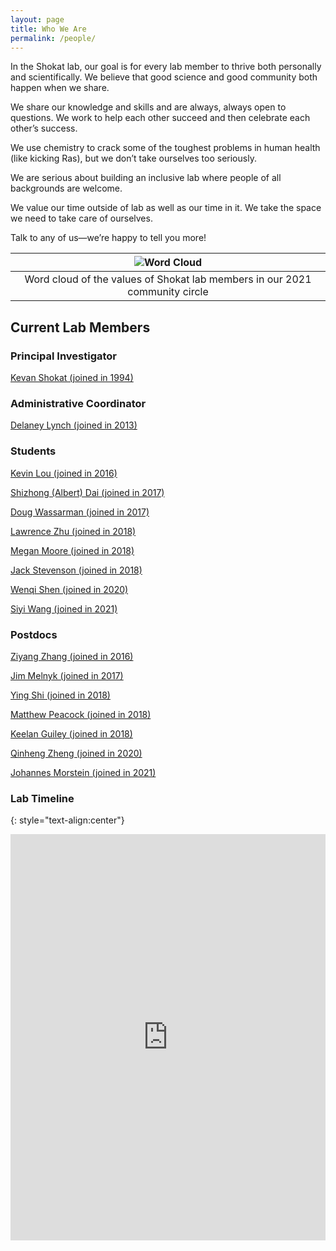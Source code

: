 ```yaml
---
layout: page
title: Who We Are
permalink: /people/
---
```

In the Shokat lab, our goal is for every lab member to thrive both personally and scientifically. We believe that good science and good community both happen when we share.

We share our knowledge and skills and are always, always open to questions. We work to help each other succeed and then celebrate each other’s success.

We use chemistry to crack some of the toughest problems in human health (like kicking Ras), but we don’t take ourselves too seriously.

We are serious about building an inclusive lab where people of all backgrounds are welcome.

We value our time outside of lab as well as our time in it. We take the space we need to take care of ourselves.

Talk to any of us—we’re happy to tell you more!


| ![Word Cloud](../img/wordcloud.png) |
|:--:|
| Word cloud of the values of Shokat lab members in our 2021 community circle |

## Current Lab Members

### Principal Investigator

<a href="{{ site.baseurl }}/kevan"><span>Kevan Shokat (joined in 1994)</span></a>

### Administrative Coordinator

<a href="{{ site.baseurl }}/delaney"><span>Delaney Lynch (joined in 2013)</span></a>

### Students

<a href="{{ site.baseurl }}/lou"><span>Kevin Lou (joined in 2016)</span></a>

<a href="{{ site.baseurl }}/shizhong"><span>Shizhong (Albert) Dai (joined in 2017)</span></a>

<a href="{{ site.baseurl }}/wassarman"><span>Doug Wassarman (joined in 2017)</span></a>

<a href="{{ site.baseurl }}/zhu"><span>Lawrence Zhu (joined in 2018)</span></a>

<a href="{{ site.baseurl }}/moore"><span>Megan Moore (joined in 2018)</span></a>

<a href="{{ site.baseurl }}/stevenson"><span>Jack Stevenson (joined in 2018)</span></a>

<a href="{{ site.baseurl }}/shen"><span>Wenqi Shen (joined in 2020)</span></a>

<a href="{{ site.baseurl }}/wang"><span>Siyi Wang (joined in 2021)</span></a>


### Postdocs

<a href="{{ site.baseurl }}/zhang"><span>Ziyang Zhang (joined in 2016)</span></a>

<a href="{{ site.baseurl }}/melnyk"><span>Jim Melnyk (joined in 2017)</span></a>

<a href="{{ site.baseurl }}/shi"><span>Ying Shi (joined in 2018)</span></a>

<a href="{{ site.baseurl }}/peacock"><span>Matthew Peacock (joined in 2018)</span></a>

<a href="{{ site.baseurl }}/keelan"><span>Keelan Guiley (joined in 2018)</span></a>

<a href="{{ site.baseurl }}/zheng"><span>Qinheng Zheng (joined in 2020)</span></a>

<a href="{{ site.baseurl }}/morstein"><span>Johannes Morstein (joined in 2021)</span></a>

### Lab Timeline
{: style="text-align:center"}
<iframe src='https://cdn.knightlab.com/libs/timeline3/latest/embed/index.html?source=1FY-5ZrMrgA3n_SwBqh9L24hU691sprYoL4Wl3SU5lZU&font=Default&lang=en&initial_zoom=2&height=650' width='100%' height='650' webkitallowfullscreen mozallowfullscreen allowfullscreen frameborder='0'></iframe>
